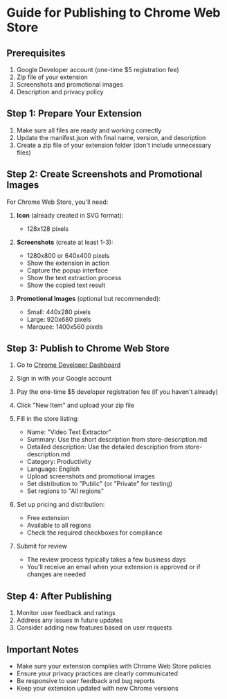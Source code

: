 # Guide for Publishing to Chrome Web Store

## Prerequisites
1. Google Developer account (one-time $5 registration fee)
2. Zip file of your extension
3. Screenshots and promotional images
4. Description and privacy policy

## Step 1: Prepare Your Extension
1. Make sure all files are ready and working correctly
2. Update the manifest.json with final name, version, and description
3. Create a zip file of your extension folder (don't include unnecessary files)

## Step 2: Create Screenshots and Promotional Images
For Chrome Web Store, you'll need:

1. **Icon** (already created in SVG format):
   - 128x128 pixels

2. **Screenshots** (create at least 1-3):
   - 1280x800 or 640x400 pixels
   - Show the extension in action
   - Capture the popup interface
   - Show the text extraction process
   - Show the copied text result

3. **Promotional Images** (optional but recommended):
   - Small: 440x280 pixels
   - Large: 920x680 pixels
   - Marquee: 1400x560 pixels

## Step 3: Publish to Chrome Web Store
1. Go to [Chrome Developer Dashboard](https://chrome.google.com/webstore/devconsole/)
2. Sign in with your Google account
3. Pay the one-time $5 developer registration fee (if you haven't already)
4. Click "New Item" and upload your zip file
5. Fill in the store listing:
   - Name: "Video Text Extractor"
   - Summary: Use the short description from store-description.md
   - Detailed description: Use the detailed description from store-description.md
   - Category: Productivity
   - Language: English
   - Upload screenshots and promotional images
   - Set distribution to "Public" (or "Private" for testing)
   - Set regions to "All regions"

6. Set up pricing and distribution:
   - Free extension
   - Available to all regions
   - Check the required checkboxes for compliance

7. Submit for review
   - The review process typically takes a few business days
   - You'll receive an email when your extension is approved or if changes are needed

## Step 4: After Publishing
1. Monitor user feedback and ratings
2. Address any issues in future updates
3. Consider adding new features based on user requests

## Important Notes
- Make sure your extension complies with Chrome Web Store policies
- Ensure your privacy practices are clearly communicated
- Be responsive to user feedback and bug reports
- Keep your extension updated with new Chrome versions
